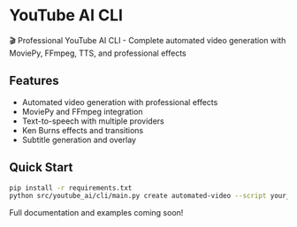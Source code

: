 # YouTube AI CLI

🎬 Professional YouTube AI CLI - Complete automated video generation with MoviePy, FFmpeg, TTS, and professional effects

## Features
- Automated video generation with professional effects
- MoviePy and FFmpeg integration
- Text-to-speech with multiple providers
- Ken Burns effects and transitions
- Subtitle generation and overlay

## Quick Start
```bash
pip install -r requirements.txt
python src/youtube_ai/cli/main.py create automated-video --script your_script.txt
```

Full documentation and examples coming soon!

